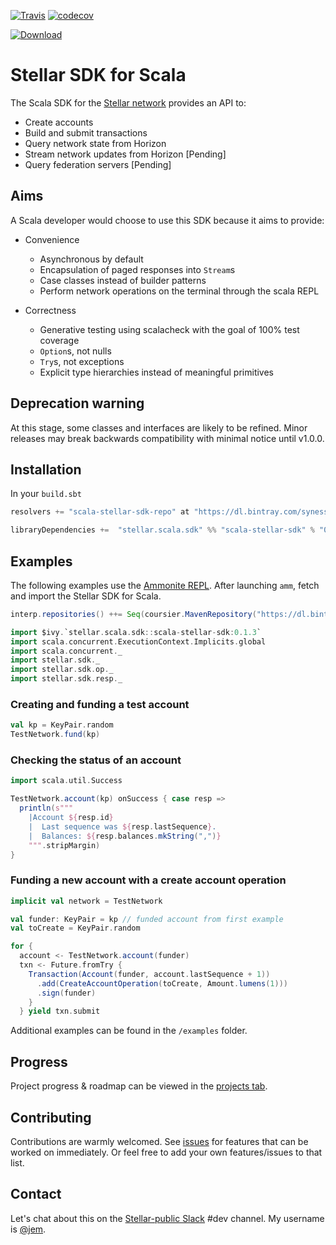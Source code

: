 [![Travis](https://travis-ci.org/Synesso/scala-stellar-sdk.svg?branch=master)](https://travis-ci.org/Synesso/scala-stellar-sdk)
[![codecov](https://codecov.io/gh/Synesso/scala-stellar-sdk/branch/master/graph/badge.svg)](https://codecov.io/gh/Synesso/scala-stellar-sdk)

[![Download](https://api.bintray.com/packages/synesso/mvn/scala-stellar-sdk/images/download.svg)](https://bintray.com/synesso/mvn/scala-stellar-sdk/_latestVersion)

# Stellar SDK for Scala

The Scala SDK for the [Stellar network](https://www.stellar.org/) provides an API to:

* Create accounts
* Build and submit transactions
* Query network state from Horizon
* Stream network updates from Horizon [Pending]
* Query federation servers [Pending]


## Aims

A Scala developer would choose to use this SDK because it aims to provide:

* Convenience
  * Asynchronous by default
  * Encapsulation of paged responses into `Stream`s
  * Case classes instead of builder patterns
  * Perform network operations on the terminal through the scala REPL

* Correctness
  * Generative testing using scalacheck with the goal of 100% test coverage
  * `Option`s, not nulls
  * `Try`s, not exceptions
  * Explicit type hierarchies instead of meaningful primitives


## Deprecation warning

At this stage, some classes and interfaces are likely to be refined. Minor releases may break backwards compatibility
with minimal notice until v1.0.0.


## Installation

In your `build.sbt`

```scala
resolvers += "scala-stellar-sdk-repo" at "https://dl.bintray.com/synesso/mvn"

libraryDependencies +=  "stellar.scala.sdk" %% "scala-stellar-sdk" % "0.1.3"
```

## Examples

The following examples use the [Ammonite REPL](http://ammonite.io/). After launching `amm`, fetch and import the
Stellar SDK for Scala.

```scala
interp.repositories() ++= Seq(coursier.MavenRepository("https://dl.bintray.com/synesso/mvn/"))

import $ivy.`stellar.scala.sdk::scala-stellar-sdk:0.1.3`
import scala.concurrent.ExecutionContext.Implicits.global
import scala.concurrent._
import stellar.sdk._
import stellar.sdk.op._
import stellar.sdk.resp._
```

### Creating and funding a test account

```scala
val kp = KeyPair.random
TestNetwork.fund(kp)
```

### Checking the status of an account

```scala
import scala.util.Success

TestNetwork.account(kp) onSuccess { case resp =>
  println(s"""
    |Account ${resp.id}
    |  Last sequence was ${resp.lastSequence}.
    |  Balances: ${resp.balances.mkString(",")}
    """.stripMargin)
}
```

### Funding a new account with a create account operation

```scala
implicit val network = TestNetwork

val funder: KeyPair = kp // funded account from first example
val toCreate = KeyPair.random

for {
  account <- TestNetwork.account(funder)
  txn <- Future.fromTry {
    Transaction(Account(funder, account.lastSequence + 1))
      .add(CreateAccountOperation(toCreate, Amount.lumens(1)))
      .sign(funder)
    }
  } yield txn.submit
```

Additional examples can be found in the `/examples` folder.



## Progress

Project progress & roadmap can be viewed in the [projects tab](https://github.com/Synesso/scala-stellar-sdk/projects).

## Contributing

Contributions are warmly welcomed. See [issues](https://github.com/Synesso/scala-stellar-sdk/issues) for features that can be worked on immediately. Or feel free to add your own features/issues to that list. 

## Contact

Let's chat about this on the [Stellar-public Slack](https://stellar-public.slack.com/) #dev channel. My username is [@jem](https://keybase.io/jem).
